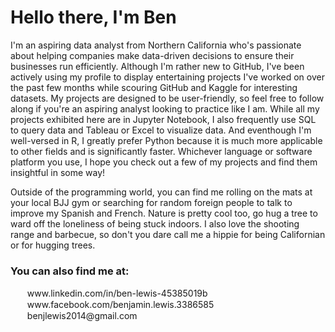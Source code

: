 # Hello there, I'm Ben

I'm an aspiring data analyst from Northern California who's passionate about helping companies make data-driven decisions to ensure their businesses run efficiently. Although I'm rather new to GitHub, I've been actively using my profile to display entertaining projects I've worked on over the past few months while scouring GitHub and Kaggle for interesting datasets. My projects are designed to be user-friendly, so feel free to follow along if you're an aspiring analyst looking to practice like I am. While all my projects exhibited here are in Jupyter Notebook, I also frequently use SQL to query data and Tableau or Excel to visualize data. And eventhough I'm well-versed in R, I greatly prefer Python because it is much more applicable to other fields and is significantly faster. Whichever language or software platform you use, I hope you check out a few of my projects and find them insightful in some way!

Outside of the programming world, you can find me rolling on the mats at your local BJJ gym or searching for random foreign people to talk to improve my Spanish and French. Nature is pretty cool too, go hug a tree to ward off the loneliness of being stuck indoors. I also love the shooting range and barbecue, so don't you dare call me a hippie for being Californian or for hugging trees.

### You can also find me at:
<div>
  <a href="https://www.linkedin.com/in/ben-lewis-45385019b"><img src="http://t0.gstatic.com/images?q=tbn:ANd9GcRMCA3j2A8hfLl9p5UAU5nd9lvqLlNZvqoU4xOsZ192uH4IYS6X" width=15 height=15></a> &nbsp; www.linkedin.com/in/ben-lewis-45385019b
  <br>
  <a href="https://www.facebook.com/benjamin.lewis.3386585"><img src="https://img.icons8.com/fluent/48/000000/facebook-new.png" width=15; height=15;></a> &nbsp; www.facebook.com/benjamin.lewis.3386585
  <br>
  <a href="https://mail.google.com"><img src="https://img.icons8.com/fluent/48/000000/gmail--v1.png" width=15; height=15;></a> &nbsp; benjlewis2014@gmail.com
</div>
